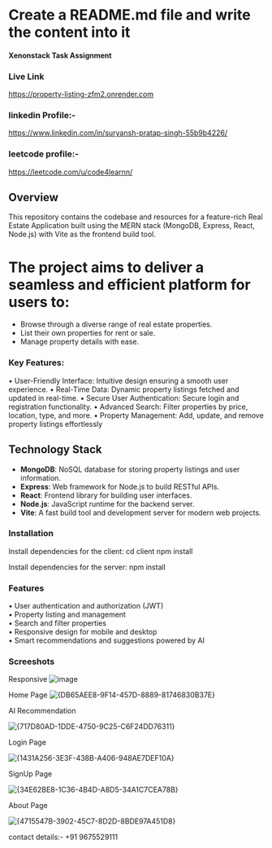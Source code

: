 # Create a README.md file and write the content into it
#### Xenonstack Task Assignment

### Live Link
https://property-listing-zfm2.onrender.com

### linkedin Profile:-
https://www.linkedin.com/in/suryansh-pratap-singh-55b9b4226/

### leetcode profile:-
https://leetcode.com/u/code4learnn/

## Overview
This repository contains the codebase and resources for a feature-rich Real Estate Application built using the MERN stack (MongoDB, Express, React, Node.js) with Vite as the frontend build tool.

# The project aims to deliver a seamless and efficient platform for users to:

- Browse through a diverse range of real estate properties.
- List their own properties for rent or sale.
- Manage property details with ease.
### Key Features:

• User-Friendly Interface: Intuitive design ensuring a smooth user experience.
• Real-Time Data: Dynamic property listings fetched and updated in real-time.
• Secure User Authentication: Secure login and registration functionality.
• Advanced Search: Filter properties by price, location, type, and more.
• Property Management: Add, update, and remove property listings effortlessly

## Technology Stack
- **MongoDB**: NoSQL database for storing property listings and user information.
- **Express**: Web framework for Node.js to build RESTful APIs.
- **React**: Frontend library for building user interfaces.
- **Node.js**: JavaScript runtime for the backend server.
- **Vite**: A fast build tool and development server for modern web projects.

### Installation
Install dependencies for the client:
cd client
npm install

Install dependencies for the server:
npm install

### Features
• User authentication and authorization (JWT) <br/>
• Property listing and management <br/>
• Search and filter properties <br/>
• Responsive design for mobile and desktop <br/>
• Smart recommendations and suggestions powered by AI <br/>

### Screeshots
Responsive
![image](https://github.com/user-attachments/assets/6d3039f2-a0c6-46ba-9e3e-084191ca9997)

Home Page
![{DB65AEE8-9F14-457D-8889-81746830B37E}](https://github.com/user-attachments/assets/f515bccb-d121-4358-b3b9-9830f54c565e)

AI Recommendation

![{717D80AD-1DDE-4750-9C25-C6F24DD76311}](https://github.com/user-attachments/assets/2a72c001-4dec-438c-b19c-a2b6504edf46)

Login Page

![{1431A256-3E3F-438B-A406-948AE7DEF10A}](https://github.com/user-attachments/assets/0958a395-86be-40c1-be4a-ba7ad08c2b10)

SignUp Page

![{34E62BE8-1C36-4B4D-A8D5-34A1C7CEA78B}](https://github.com/user-attachments/assets/60adb90d-2694-4644-af75-15969b37a7fb)

About Page

![{4715547B-3902-45C7-8D2D-8BDE97A451D8}](https://github.com/user-attachments/assets/9d555e01-0074-4b17-a7b3-0ede4f525b28)

contact details:-
+91 9675529111






